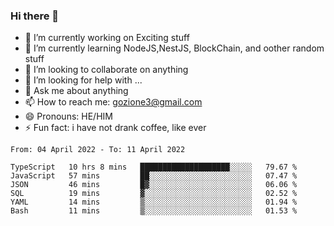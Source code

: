 ### Hi there 👋

<!--
**charlieScript/charlieScript** is a ✨ _special_ ✨ repository because its `README.md` (this file) appears on your GitHub profile.

Here are some ideas to get you started: -->

- 🔭 I’m currently working on Exciting stuff
- 🌱 I’m currently learning NodeJS,NestJS, BlockChain, and oother random stuff
- 👯 I’m looking to collaborate on anything
- 🤔 I’m looking for help with ...
- 💬 Ask me about anything
- 📫 How to reach me: gozione3@gmail.com
- 😄 Pronouns: HE/HIM
- ⚡ Fun fact: i have not drank coffee, like ever
<!--START_SECTION:waka-->

```text
From: 04 April 2022 - To: 11 April 2022

TypeScript   10 hrs 8 mins   ████████████████████░░░░░   79.67 %
JavaScript   57 mins         ██░░░░░░░░░░░░░░░░░░░░░░░   07.47 %
JSON         46 mins         █▓░░░░░░░░░░░░░░░░░░░░░░░   06.06 %
SQL          19 mins         ▓░░░░░░░░░░░░░░░░░░░░░░░░   02.52 %
YAML         14 mins         ▒░░░░░░░░░░░░░░░░░░░░░░░░   01.94 %
Bash         11 mins         ▒░░░░░░░░░░░░░░░░░░░░░░░░   01.53 %
```

<!--END_SECTION:waka-->

